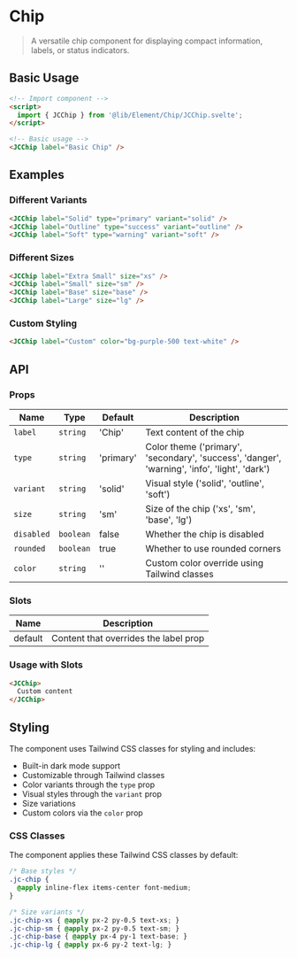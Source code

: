 # Chip

> A versatile chip component for displaying compact information, labels, or status indicators.

## Basic Usage

```html
<!-- Import component -->
<script>
  import { JCChip } from '@lib/Element/Chip/JCChip.svelte';
</script>

<!-- Basic usage -->
<JCChip label="Basic Chip" />
```

## Examples

### Different Variants

```html
<JCChip label="Solid" type="primary" variant="solid" />
<JCChip label="Outline" type="success" variant="outline" />
<JCChip label="Soft" type="warning" variant="soft" />
```

### Different Sizes

```html
<JCChip label="Extra Small" size="xs" />
<JCChip label="Small" size="sm" />
<JCChip label="Base" size="base" />
<JCChip label="Large" size="lg" />
```

### Custom Styling

```html
<JCChip label="Custom" color="bg-purple-500 text-white" />
```

## API

### Props

| Name | Type | Default | Description |
|------|------|---------|-------------|
| `label` | `string` | 'Chip' | Text content of the chip |
| `type` | `string` | 'primary' | Color theme ('primary', 'secondary', 'success', 'danger', 'warning', 'info', 'light', 'dark') |
| `variant` | `string` | 'solid' | Visual style ('solid', 'outline', 'soft') |
| `size` | `string` | 'sm' | Size of the chip ('xs', 'sm', 'base', 'lg') |
| `disabled` | `boolean` | false | Whether the chip is disabled |
| `rounded` | `boolean` | true | Whether to use rounded corners |
| `color` | `string` | '' | Custom color override using Tailwind classes |

### Slots

| Name | Description |
|------|-------------|
| default | Content that overrides the label prop |

### Usage with Slots

```html
<JCChip>
  Custom content
</JCChip>
```

## Styling

The component uses Tailwind CSS classes for styling and includes:

- Built-in dark mode support
- Customizable through Tailwind classes
- Color variants through the `type` prop
- Visual styles through the `variant` prop
- Size variations
- Custom colors via the `color` prop

### CSS Classes

The component applies these Tailwind CSS classes by default:

```css
/* Base styles */
.jc-chip {
  @apply inline-flex items-center font-medium;
}

/* Size variants */
.jc-chip-xs { @apply px-2 py-0.5 text-xs; }
.jc-chip-sm { @apply px-2 py-0.5 text-sm; }
.jc-chip-base { @apply px-4 py-1 text-base; }
.jc-chip-lg { @apply px-6 py-2 text-lg; }
``` 